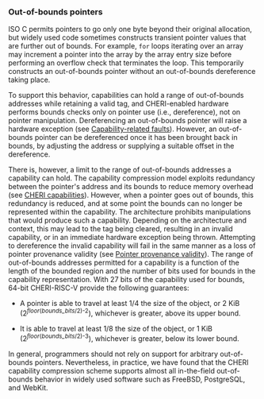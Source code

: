 ### Out-of-bounds pointers
<!--
\label{sec:oob}
-->

<!--
\note{I feel like this section wants a reference to CHERI Concentrate?}{nwf}
-->

ISO C permits pointers to go only one byte beyond their original
allocation, but widely used code sometimes constructs transient pointer
values that are further out of bounds.
For example, `for` loops iterating over an array may increment a pointer
into the array by the array entry size before performing an overflow check
that terminates the loop.
This temporarily constructs an out-of-bounds pointer without an out-of-bounds
dereference taking place.

<!--
\nwfnote{In the straightforward case, tho, that still results in the pointer
being only one past the end of its allocation, doesn't it?}
-->

To support this behavior, capabilities
can hold a range of out-of-bounds addresses while retaining a valid
tag, and CHERI-enabled hardware performs bounds checks only on pointer
use (i.e., dereference), not on pointer manipulation.  Dereferencing
an out-of-bounds pointer will raise a hardware exception (see
[Capability-related faults](capability-faults.md)).
However, an out-of-bounds pointer can be
dereferenced once it has been brought back in bounds, by adjusting the
address or supplying a suitable offset in the dereference.

There is, however, a limit to the range of out-of-bounds addresses a capability can hold.
The capability compression model exploits redundancy between the pointer's address and
its bounds to reduce memory overhead (see [CHERI
capabilities](../background/cheri-capabilities.html)).
However, when a pointer goes out of bounds, this redundancy is reduced, and at
some point the bounds can no longer be represented within the capability.
The architecture prohibits manipulations that would produce such
a capability.
Depending on the architecture and context, this may lead to the
tag being cleared, resulting in an invalid capability, or in an immediate
hardware exception being thrown.
Attempting to dereference the invalid capability will fail in the same
manner as a loss of pointer provenance validity (see [Pointer provenance
validity](pointer-provenance-validity.html)).<!--
\psnote{Comment on whether that should immediately trap instead?} -->
The range of out-of-bounds addresses permitted for a capability is
a function of the length of the bounded region and the number of bits used for bounds in the capability representation.
With 27 bits of the capability used for bounds, 64-bit
CHERI-RISC-V provide the following guarantees:

* A pointer is able to travel at least 1/4 the size of the object, or
  2 KiB (2<sup>*floor*(*bounds_bits*/2)-2</sup>), whichever is greater,
  above its upper bound.

* It is able to travel at least 1/8 the size of the object, or 1 KiB
  (2<sup>*floor*(*bounds_bits*/2)-3</sup>), whichever is greater, below
  its lower bound.

In general, programmers should not rely on support for arbitrary out-of-bounds
pointers.  Nevertheless, in practice, we have found that the CHERI capability
compression scheme supports almost all in-the-field out-of-bounds behavior in
widely used software such as FreeBSD, PostgreSQL, and WebKit.
